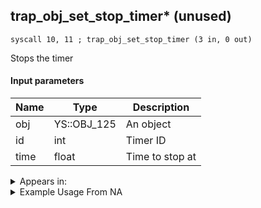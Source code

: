 ## trap_obj_set_stop_timer* (unused)

`syscall 10, 11 ; trap_obj_set_stop_timer (3 in, 0 out)`

Stops the timer

#### Input parameters
| Name | Type | Description
|------|------|------------
| obj   | YS::OBJ_125   | An object
| id   | int   | Timer ID
| time   | float   | Time to stop at




<details>
	<summary>Appears in:</summary>

</details>

<details>
	<summary>Example Usage From NA</summary>

</details>

